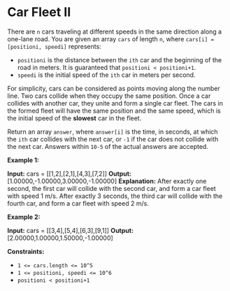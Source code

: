 # Car Fleet II

There are `n` cars traveling at different speeds in the same direction along a one-lane road. You are given an array `cars` of length `n`, where `cars[i] = [positioni, speedi]` represents:

* `positioni` is the distance between the `ith` car and the beginning of the road in meters. It is guaranteed that `positioni < positioni+1`.
* `speedi` is the initial speed of the `ith` car in meters per second.

For simplicity, cars can be considered as points moving along the number line. Two cars collide when they occupy the same position. Once a car collides with another car, they unite and form a single car fleet. The cars in the formed fleet will have the same position and the same speed, which is the initial speed of the **slowest** car in the fleet.

Return an array `answer`, where `answer[i]` is the time, in seconds, at which the `ith` car collides with the next car, or `-1` if the car does not collide with the next car. Answers within `10-5` of the actual answers are accepted.

**Example 1:**

**Input:** cars = \[\[1,2\],\[2,1\],\[4,3\],\[7,2\]\]
**Output:** \[1.00000,-1.00000,3.00000,-1.00000\]
**Explanation:** After exactly one second, the first car will collide with the second car, and form a car fleet with speed 1 m/s. After exactly 3 seconds, the third car will collide with the fourth car, and form a car fleet with speed 2 m/s.

**Example 2:**

**Input:** cars = \[\[3,4\],\[5,4\],\[6,3\],\[9,1\]\]
**Output:** \[2.00000,1.00000,1.50000,-1.00000\]

**Constraints:**

* `1 <= cars.length <= 10^5`
* `1 <= positioni, speedi <= 10^6`
* `positioni < positioni+1`
